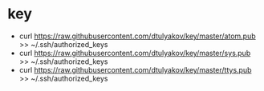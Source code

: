 # key

* curl https://raw.githubusercontent.com/dtulyakov/key/master/atom.pub >> ~/.ssh/authorized_keys
* curl https://raw.githubusercontent.com/dtulyakov/key/master/sys.pub >> ~/.ssh/authorized_keys
* curl https://raw.githubusercontent.com/dtulyakov/key/master/ttys.pub >> ~/.ssh/authorized_keys
